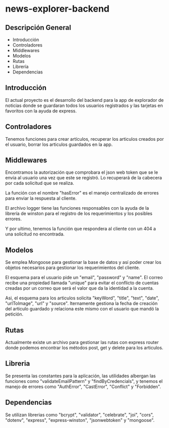 # news-explorer-backend

## Descripción General

* Introducción
* Controladores
* Middlewares
* Modelos
* Rutas
* Librería
* Dependencias

## Introducción

El actual proyecto es el desarrollo del backend para la app de explorador de noticias donde se guardaran todos los usuarios registrados y las tarjetas en favoritos con la ayuda de express.

## Controladores 

Tenemos funciones para crear artículos, recuperar los articulos creados por el usuario, borrar los articulos guardados en la app.

## Middlewares

Encontramos la autorización que comprobara el json web token que se le envia al usuario una vez que este se registró. Lo recuperará de la cabecera por cada solicitud que se realiza.

La función con el nombre "hasError" es el manejo centralizado de errores para enviar la respuesta al cliente.

El archivo logger tiene las funciones responsables con la ayuda de la librería de winston para el registro de los requerimientos y los posibles errores.

Y por ultimo, tenemos la función que respondera al cliente con un 404 a una solicitud no encontrada.

## Modelos

Se emplea Mongoose para gestionar la base de datos y así poder crear los objetos necesarios para gestionar los requerimientos del cliente.

El esquema para el usuario pide un "email", "password" y "name". El correo recibe una propiedad llamada "unique" para evitar el conflicto de cuentas creadas por un correo que será el valor que da la identidad a la cuenta.

Asi, el esquema para los articulos solicita "keyWord", "title", "text", "date", "urlToImage", "url" y "source". Iternamente gestiona la fecha de creación del articulo guardado y relaciona este mismo con el usuario que mandó la petición.

## Rutas

Actualmente existe un archivo para gestionar las rutas con express router donde podemos encontrar los métodos post, get y delete para los articulos.

## Libreria

Se presenta las constantes para la aplicación, las utilidades albergan las funciones como "validateEmailPattern" y "findByCredencials", y tenemos el manejo de errores como "AuthError", "CastError", "Conflict" y "Forbidden".

## Dependencias

Se utilizan librerias como "bcrypt", "validator", "celebrate", "joi", "cors", "dotenv", "express", "express-winston", "jsonwebtoken" y "mongoose".
